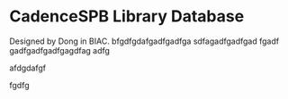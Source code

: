 CadenceSPB Library Database
===========================

Designed by Dong in BIAC.
bfgdfgdafgadfgadfga
sdfagadfgadfgad
fgadf
gadfgadfgadfgagdfag
adfg

afdgdafgf


fgdfg
